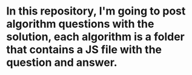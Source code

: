 # In this repository, I'm going to post algorithm questions with the solution, each algorithm is a folder that contains a JS file with the question and answer. 
